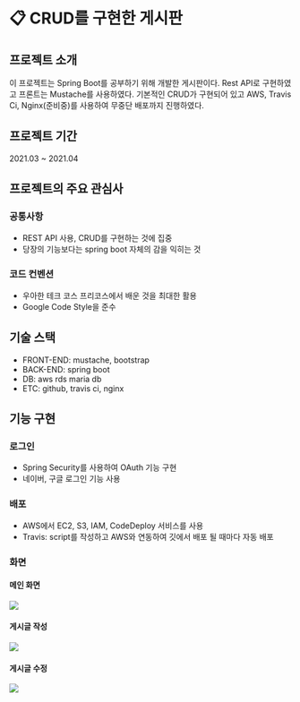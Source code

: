 # :clipboard: CRUD를 구현한 게시판

## 프로젝트 소개

이 프로젝트는 Spring Boot를 공부하기 위해 개발한 게시판이다.
Rest API로 구현하였고 프론트는 Mustache를 사용하였다.
기본적인 CRUD가 구현되어 있고 AWS, Travis Ci, Nginx(준비중)를 사용하여 무중단 배포까지 진행하였다.

## 프로젝트 기간

2021.03 ~ 2021.04

## 프로젝트의 주요 관심사

### 공통사항

* REST API 사용, CRUD를 구현하는 것에 집중
* 당장의 기능보다는 spring boot 자체의 감을 익히는 것

### 코드 컨벤션

* 우아한 테크 코스 프리코스에서 배운 것을 최대한 활용
* Google Code Style을 준수

## 기술 스택
- FRONT-END: mustache, bootstrap
- BACK-END: spring boot
- DB: aws rds maria db
- ETC: github, travis ci, nginx

## 기능 구현

### 로그인

* Spring Security를 사용하여 OAuth 기능 구현
* 네이버, 구글 로그인 기능 사용


### 배포

* AWS에서 EC2, S3, IAM, CodeDeploy 서비스를 사용
* Travis: script를 작성하고 AWS와 연동하여 깃에서 배포 될 때마다 자동 배포


### 화면

#### 메인 화면
![](https://i.imgur.com/7DhhDVF.png)

#### 게시글 작성
![](https://i.imgur.com/mvzidVG.png)

#### 게시글 수정
![](https://i.imgur.com/ai2VTSt.png)
